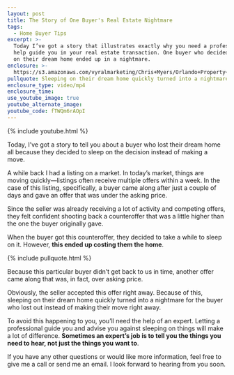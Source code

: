 ```yaml
---
layout: post
title: The Story of One Buyer's Real Estate Nightmare
tags:
  - Home Buyer Tips
excerpt: >-
  Today I’ve got a story that illustrates exactly why you need a professional to
  help guide you in your real estate transaction. One buyer who decided to sleep
  on their dream home ended up in a nightmare.
enclosure: >-
  https://s3.amazonaws.com/vyralmarketing/Chris+Myers/Orlando+Property+Group+Sleep+on+it.mp4
pullquote: Sleeping on their dream home quickly turned into a nightmare for the buyer.
enclosure_type: video/mp4
enclosure_time:
use_youtube_image: true
youtube_alternate_image:
youtube_code: fTWQm6rAOpI
---
```



{% include youtube.html %}

Today, I’ve got a story to tell you about a buyer who lost their dream home all because they decided to sleep on the decision instead of making a move.

A while back I had a listing on a market. In today’s market, things are moving quickly—listings often receive multiple offers within a week. In the case of this listing, specifically, a buyer came along after just a couple of days and gave an offer that was under the asking price.

Since the seller was already receiving a lot of activity and competing offers, they felt confident shooting back a counteroffer that was a little higher than the one the buyer originally gave.

When the buyer got this counteroffer, they decided to take a while to sleep on it. However, **this ended up costing them the home**.

{% include pullquote.html %}

Because this particular buyer didn’t get back to us in time, another offer came along that was, in fact, over asking price.

Obviously, the seller accepted this offer right away. Because of this, sleeping on their dream home quickly turned into a nightmare for the buyer who lost out instead of making their move right away.

To avoid this happening to you, you’ll need the help of an expert. Letting a professional guide you and advise you against sleeping on things will make a lot of difference. **Sometimes an expert’s job is to tell you the things you need to hear, not just the things you want to**.

If you have any other questions or would like more information, feel free to give me a call or send me an email. I look forward to hearing from you soon.